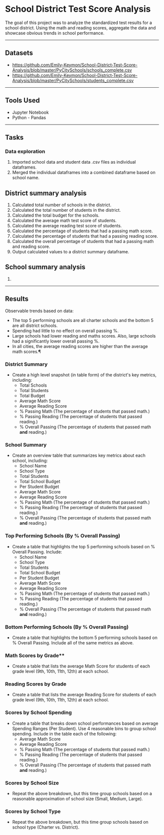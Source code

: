 # School District Test Score Analysis
The goal of this project was to analyze the standardized test results for a school district.  Using the math and reading scores, aggregate the data and showcase obvious trends in school performance.

---
## Datasets
* https://github.com/Emily-Keymon/School-District-Test-Score-Analysis/blob/master/PyCitySchools/schools_complete.csv
* https://github.com/Emily-Keymon/School-District-Test-Score-Analysis/blob/master/PyCitySchools/students_complete.csv

---
## Tools Used
* Jupyter Notebook
* Python - Pandas

---
## Tasks
### Data exploration
1.  Imported school data and student data .csv files as individual dataframes.
2.  Merged the individual dataframes into a combined dataframe based on school name.

## District summary analysis
1.  Calculated total number of schools in the district.
2.  Calculated the total number of students in the district.
3.  Calculated the total budget for the schools.
4.  Calculated the average math test score of students.
5.  Calculated the average reading test score of students.
6.  Calculated the percentage of students that had a passing math score.
7.  Calculated the percentage of students that had a passing reading score.
8.  Calculated the overall percentage of students that had a passing math and reading score.
9.  Output calculated values to a district summary dataframe.

## School summary analysis
1.  
 

---
## Results
Observable trends based on data:
* The top 5 performing schools are all charter schools and the bottom 5 are all district schools.
* Spending had little to no effect on overall passing %.
* Large schools had lower reading and maths scores. Also, large schools had a significantly lower overall passing %.
* In all cities, the average reading scores are higher than the average math scores.¶




### District Summary

* Create a high level snapshot (in table form) of the district's key metrics, including:
  * Total Schools
  * Total Students
  * Total Budget
  * Average Math Score
  * Average Reading Score
  * % Passing Math (The percentage of students that passed math.)
  * % Passing Reading (The percentage of students that passed reading.)
  * % Overall Passing (The percentage of students that passed math **and** reading.)

### School Summary

* Create an overview table that summarizes key metrics about each school, including:
  * School Name
  * School Type
  * Total Students
  * Total School Budget
  * Per Student Budget
  * Average Math Score
  * Average Reading Score
  * % Passing Math (The percentage of students that passed math.)
  * % Passing Reading (The percentage of students that passed reading.)
  * % Overall Passing (The percentage of students that passed math **and** reading.)

### Top Performing Schools (By % Overall Passing)

* Create a table that highlights the top 5 performing schools based on % Overall Passing. Include:
  * School Name
  * School Type
  * Total Students
  * Total School Budget
  * Per Student Budget
  * Average Math Score
  * Average Reading Score
  * % Passing Math (The percentage of students that passed math.)
  * % Passing Reading (The percentage of students that passed reading.)
  * % Overall Passing (The percentage of students that passed math **and** reading.)

### Bottom Performing Schools (By % Overall Passing)

* Create a table that highlights the bottom 5 performing schools based on % Overall Passing. Include all of the same metrics as above.

### Math Scores by Grade\*\*

* Create a table that lists the average Math Score for students of each grade level (9th, 10th, 11th, 12th) at each school.

### Reading Scores by Grade

* Create a table that lists the average Reading Score for students of each grade level (9th, 10th, 11th, 12th) at each school.

### Scores by School Spending

* Create a table that breaks down school performances based on average Spending Ranges (Per Student). Use 4 reasonable bins to group school spending. Include in the table each of the following:
  * Average Math Score
  * Average Reading Score
  * % Passing Math (The percentage of students that passed math.)
  * % Passing Reading (The percentage of students that passed reading.)
  * % Overall Passing (The percentage of students that passed math **and** reading.)

### Scores by School Size

* Repeat the above breakdown, but this time group schools based on a reasonable approximation of school size (Small, Medium, Large).

### Scores by School Type

* Repeat the above breakdown, but this time group schools based on school type (Charter vs. District).



